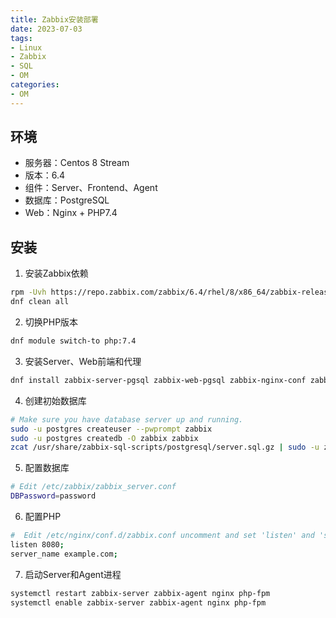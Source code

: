```yaml
---
title: Zabbix安装部署
date: 2023-07-03
tags: 
- Linux
- Zabbix
- SQL
- OM
categories:
- OM
---
```


## 环境
- 服务器：Centos 8 Stream
- 版本：6.4
- 组件：Server、Frontend、Agent
- 数据库：PostgreSQL
- Web：Nginx + PHP7.4

## 安装
1. 安装Zabbix依赖
```bash
rpm -Uvh https://repo.zabbix.com/zabbix/6.4/rhel/8/x86_64/zabbix-release-6.4-1.el8.noarch.rpm
dnf clean all
```
2. 切换PHP版本
```bash
dnf module switch-to php:7.4
```
3. 安装Server、Web前端和代理
```bash
dnf install zabbix-server-pgsql zabbix-web-pgsql zabbix-nginx-conf zabbix-sql-scripts zabbix-selinux-policy zabbix-agent
```
4. 创建初始数据库
```bash
# Make sure you have database server up and running.
sudo -u postgres createuser --pwprompt zabbix
sudo -u postgres createdb -O zabbix zabbix
zcat /usr/share/zabbix-sql-scripts/postgresql/server.sql.gz | sudo -u zabbix psql zabbix
```
5. 配置数据库
```bash
# Edit /etc/zabbix/zabbix_server.conf
DBPassword=password
```
6. 配置PHP
```bash
#  Edit /etc/nginx/conf.d/zabbix.conf uncomment and set 'listen' and 'server_name' directives
listen 8080;
server_name example.com;
```
7. 启动Server和Agent进程
```bash 
systemctl restart zabbix-server zabbix-agent nginx php-fpm
systemctl enable zabbix-server zabbix-agent nginx php-fpm
```
